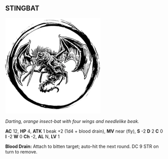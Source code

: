## STINGBAT

![](images/stingbat.webp)

_Darting, orange insect-bat with four wings and needlelike beak._

**AC** 12, **HP** 4, **ATK** 1 beak +2 (1d4 + blood drain), **MV** near (fly), **S** -2 **D** 2 **C** 0 **I** -2 **W** 0 **Ch** -2, **AL** N, **LV** 1

**Blood Drain:** Attach to bitten target; auto-hit the next round. DC 9 STR on turn to remove.

